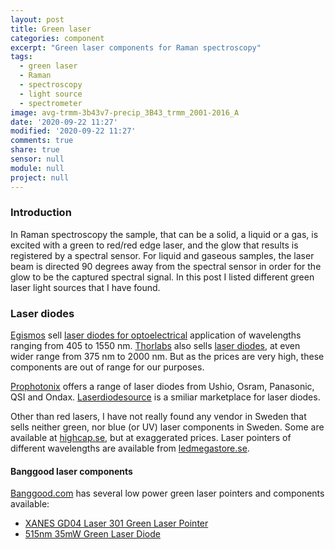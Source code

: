 ```yaml
---
layout: post
title: Green laser
categories: component
excerpt: "Green laser components for Raman spectroscopy"
tags:
  - green laser
  - Raman
  - spectroscopy
  - light source
  - spectrometer
image: avg-trmm-3b43v7-precip_3B43_trmm_2001-2016_A
date: '2020-09-22 11:27'
modified: '2020-09-22 11:27'
comments: true
share: true
sensor: null
module: null
project: null
---
```


### Introduction

In Raman spectroscopy the sample, that can be a solid, a liquid or a gas, is excited with a green to red/red edge laser, and the glow that results is registered by a spectral sensor. For liquid and gaseous samples, the laser beam is directed 90 degrees away from the spectral sensor in order for the glow to be the captured spectral signal. In this post I listed different green laser light sources that I have found.

### Laser diodes

[Egismos](https://www.egismos.com) sell [laser diodes for optoelectrical](https://www.egismos.com/laser-diode.html) application of wavelengths ranging from 405 to 1550 nm. [Thorlabs](https://www.thorlabs.com) also sells [laser diodes](https://www.thorlabs.com/navigation.cfm?guide_id=2164&gclid=EAIaIQobChMIs5zWuLH_6wIVDKWyCh3rAwX7EAAYASAAEgLvpfD_BwE), at even wider range from 375 nm to 2000 nm. But as the prices are very high, these components are out of range for our purposes.

[Prophotonix](https://www.prophotonix.com/led-and-laser-products/laser-diodes/?gclid=EAIaIQobChMIiI2fqaz_6wIVQemyCh0IogMZEAAYAiAAEgKNh_D_BwE) offers a range of laser diodes from Ushio, Osram, Panasonic, QSI and Ondax. [Laserdiodesource](https://www.laserdiodesource.com/) is a smiliar marketplace for laser diodes.

Other than red lasers, I have not really found any vendor in Sweden that sells neither green, nor blue (or UV) laser components in Sweden. Some are available at [highcap.se](https://highcap.se/product_search.php?search_query=lasermodul), but at exaggerated prices. Laser pointers of different wavelengths are available from [ledmegastore.se](https://ledmegastore.se).

#### Banggood laser components

[Banggood.com](https://www.banggood.com) has several low power green laser pointers and components available:

- [XANES GD04 Laser 301 Green Laser Pointer](https://www.banggood.com/Burning-Laser-301-Green-Laser-Pointer-Flashlight-High-Power-Laser-p-942416.html?rmmds=detail-lefthotproducts__6&cur_warehouse=CN#customerQA)
- [515nm 35mW Green Laser Diode](https://www.banggood.com/515nm-35mW-Green-Laser-Diode-Module-Laser-Generator-For-Laser-Level-Marker-Instrument-Line-Positioning-p-1442454.html?rmmds=detail-left-hotproducts__7&cur_warehouse=CN)
